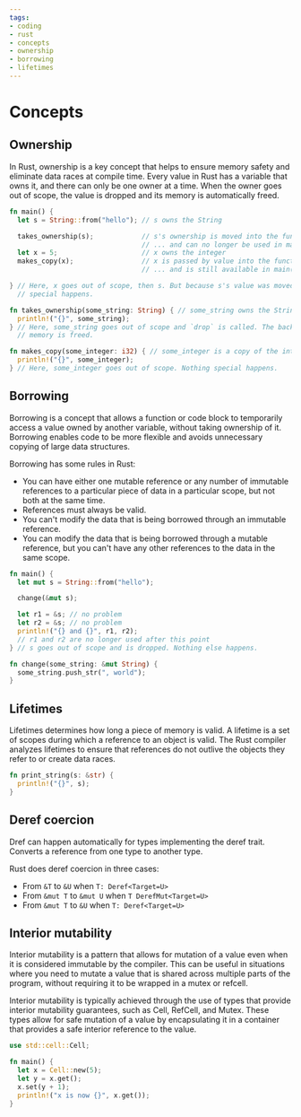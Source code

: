 ```yaml
---
tags:
- coding
- rust
- concepts
- ownership
- borrowing
- lifetimes
---
```

# Concepts
## Ownership

In Rust, ownership is a key concept that helps to ensure memory safety and eliminate data races at compile time. Every value in Rust has a variable that owns it, and there can only be one owner at a time. When the owner goes out of scope, the value is dropped and its memory is automatically freed.

``` rust
fn main() {
  let s = String::from("hello"); // s owns the String

  takes_ownership(s);            // s's ownership is moved into the function...
                                 // ... and can no longer be used in main()
  let x = 5;                     // x owns the integer
  makes_copy(x);                 // x is passed by value into the function...
                                 // ... and is still available in main()

} // Here, x goes out of scope, then s. But because s's value was moved, nothing
  // special happens.

fn takes_ownership(some_string: String) { // some_string owns the String
  println!("{}", some_string);
} // Here, some_string goes out of scope and `drop` is called. The backing
  // memory is freed.

fn makes_copy(some_integer: i32) { // some_integer is a copy of the integer
  println!("{}", some_integer);
} // Here, some_integer goes out of scope. Nothing special happens.
```

## Borrowing

Borrowing is a concept that allows a function or code block to temporarily access a value owned by another variable, without taking ownership of it. Borrowing enables code to be more flexible and avoids unnecessary copying of large data structures.

Borrowing has some rules in Rust:

- You can have either one mutable reference or any number of immutable references to a particular piece of data in a particular scope, but not both at the same time.
- References must always be valid.
- You can't modify the data that is being borrowed through an immutable reference.
- You can modify the data that is being borrowed through a mutable reference, but you can't have any other references to the data in the same scope.

``` rust
fn main() {
  let mut s = String::from("hello");

  change(&mut s);

  let r1 = &s; // no problem
  let r2 = &s; // no problem
  println!("{} and {}", r1, r2);
  // r1 and r2 are no longer used after this point
} // s goes out of scope and is dropped. Nothing else happens.

fn change(some_string: &mut String) {
  some_string.push_str(", world");
}
```

## Lifetimes

Lifetimes determines how long a piece of memory is valid. A lifetime is a set of scopes during which a reference to an object is valid. The Rust compiler analyzes lifetimes to ensure that references do not outlive the objects they refer to or create data races.

``` rust
fn print_string(s: &str) {
  println!("{}", s);
}
```

## Deref coercion

Dref can happen automatically for types implementing the deref trait. Converts a reference from one type to another type.

Rust does deref coercion in three cases:

- From `&T` to `&U` when `T: Deref<Target=U>`
- From `&mut T` to `&mut U` when `T DerefMut<Target=U>`
- From `&mut T` to `&U` when `T: Deref<Target=U>`

## Interior mutability

Interior mutability is a pattern that allows for mutation of a value even when it is considered immutable by the compiler. This can be useful in situations where you need to mutate a value that is shared across multiple parts of the program, without requiring it to be wrapped in a mutex or refcell.

Interior mutability is typically achieved through the use of types that provide interior mutability guarantees, such as Cell, RefCell, and Mutex. These types allow for safe mutation of a value by encapsulating it in a container that provides a safe interior reference to the value.

``` rust
use std::cell::Cell;

fn main() {
  let x = Cell::new(5);
  let y = x.get();
  x.set(y + 1);
  println!("x is now {}", x.get());
}
```
